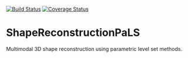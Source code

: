 [![Build Status](https://travis-ci.com/BGUCompSci/ShapeReconstructionPaLS.jl.svg?branch=master)](https://travis-ci.com/BGUCompSci/ShapeReconstructionPaLS.jl)
[![Coverage Status](https://coveralls.io/repos/github/BGUCompSci/ShapeReconstructionPaLS.jl/badge.svg?branch=master)](https://coveralls.io/github/BGUCompSci/ShapeReconstructionPaLS.jl?branch=master)

# ShapeReconstructionPaLS
Multimodal 3D shape reconstruction using parametric level set methods. 
